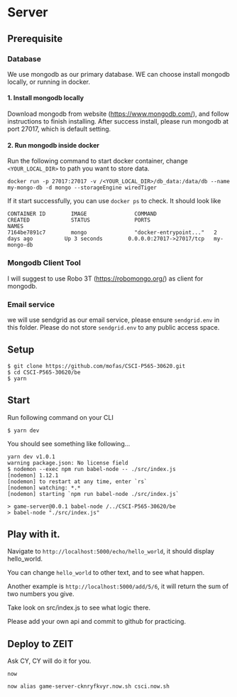 # Server


## Prerequisite

### Database

We use mongodb as our primary database.
WE can choose install mongodb locally, or running in docker.

#### 1. Install mongodb locally

Download mongodb from website (https://www.mongodb.com/), and follow instructions to finish installing. After success install, please run mongodb at port 27017, which is default setting.

#### 2. Run mongodb inside docker

Run the following command to start docker container, change `<YOUR_LOCAL_DIR>` to path you want to store data.

```
docker run -p 27017:27017 -v /<YOUR_LOCAL_DIR>/db_data:/data/db --name my-mongo-db -d mongo --storageEngine wiredTiger
```

If it start successfully, you can use `docker ps` to check.
It should look like

```
CONTAINER ID        IMAGE               COMMAND                  CREATED             STATUS              PORTS                      NAMES
7164be7891c7        mongo               "docker-entrypoint..."   2 days ago          Up 3 seconds        0.0.0.0:27017->27017/tcp   my-mongo-db
```

### Mongodb Client Tool

I will suggest to use Robo 3T (https://robomongo.org/) as client for mongodb.


### Email service

we will use sendgrid as our email service, please ensure `sendgrid.env` in this folder. Please do not store `sendgrid.env` to any public access space.




## Setup

```
$ git clone https://github.com/mofas/CSCI-P565-30620.git
$ cd CSCI-P565-30620/be
$ yarn
```

## Start

Run following command on your CLI
```
$ yarn dev
```
You should see something like following...

```
yarn dev v1.0.1
warning package.json: No license field
$ nodemon --exec npm run babel-node -- ./src/index.js
[nodemon] 1.12.1
[nodemon] to restart at any time, enter `rs`
[nodemon] watching: *.*
[nodemon] starting `npm run babel-node ./src/index.js`

> game-server@0.0.1 babel-node /../CSCI-P565-30620/be
> babel-node "./src/index.js"
```


## Play with it.

Navigate to `http://localhost:5000/echo/hello_world`, it should display hello_world.

You can change `hello_world` to other text, and to see what happen.

Another example is `http://localhost:5000/add/5/6`, it will return the sum of two numbers you give.

Take look on src/index.js to see what logic there.

Please add your own api and commit to github for practicing.


## Deploy to ZEIT

Ask CY, CY will do it for you.

```
now
```

```
now alias game-server-cknryfkvyr.now.sh csci.now.sh
```












